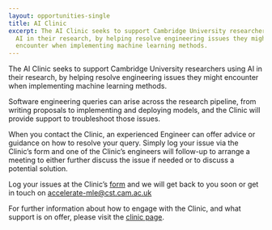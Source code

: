 ```yaml
---
layout: opportunities-single
title: AI Clinic
excerpt: The AI Clinic seeks to support Cambridge University researchers using
  AI in their research, by helping resolve engineering issues they might
  encounter when implementing machine learning methods.
---
```

The AI Clinic seeks to support Cambridge University researchers using AI in their research, by helping resolve engineering issues they might encounter when implementing machine learning methods. 

Software engineering queries can arise across the research pipeline, from writing proposals to implementing and deploying models, and the Clinic will provide support to troubleshoot those issues.

When you contact the Clinic, an experienced Engineer can offer advice or guidance on how to resolve your query. Simply log your issue via the Clinic’s form and one of the Clinic’s engineers will follow-up to arrange a meeting to either further discuss the issue if needed or to discuss a potential solution.

Log your issues at the Clinic’s [form](https://forms.office.com/Pages/ResponsePage.aspx?id=RQSlSfq9eUut41R7TzmG6SaVOxbmBOdAg9GzbnrB5IRUNDhIUjNCRkI0SjFaV1Y2VDRTR1pPWTNKOS4u) and we will get back to you soon or get in touch on accelerate-mle@cst.cam.ac.uk 

For further information about how to engage with the Clinic, and what support is on offer, please visit the [clinic page](https://acceleratescience.github.io/machine-learning-clinic).